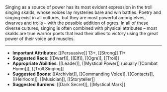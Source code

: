 Singing as a source of power has its most evident expression in the troll singing skalds, whose voices lay mysteries bare and win battles. Poetry and singing exist in all cultures, but they are most powerful among elves, dwarves and trolls – with the possible addition of ogres. In all of these diverse cultures, singing is often combined with physical attributes – most skalds are true warrior poets that lead their allies to victory using the great power of their voice and muscles.

---
- **Important Attributes**: [[Persuasive]] 13+, [[Strong]] 11+
- **Suggested Race**: [[Dwarf]], [[Elf]], [[Ogre]], [[Troll]]
- **Appropriate Abilities**: [[Leader]], [[Mystical Power]] (usually [[Combat Hymn]]), [[Troll Singing]]
- **Suggested Boons**: [[Archivist]], [[Commanding Voice]], [[Contacts]], [[Heirloom]], [[Musician]], [[Storyteller]]
- **Suggested Burdens**: [[Dark Secret]], [[Mystical Mark]]